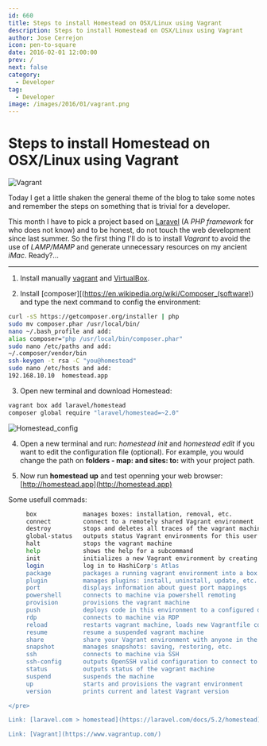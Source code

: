 ```yaml
---
id: 660
title: Steps to install Homestead on OSX/Linux using Vagrant
description: Steps to install Homestead on OSX/Linux using Vagrant
author: Jose Cerrejon
icon: pen-to-square
date: 2016-02-01 12:00:00
prev: /
next: false
category:
  - Developer
tag:
  - Developer
image: /images/2016/01/vagrant.png
---
```


# Steps to install Homestead on OSX/Linux using Vagrant

![Vagrant](/images/2016/01/vagrant.png)

Today I get a little shaken the general theme of the blog to take some notes and remember the steps on something that is trivial for a developer.

This month I have to pick a project based on [Laravel](https://laravel.com/) (A *PHP framework* for who does not know) and to be honest, do not touch the web development since last summer. So the first thing I'll do is to install *Vagrant* to avoid the use of *LAMP/MAMP* and generate unnecessary resources on my ancient *iMac*. Ready?...

- - -
1) Install manually [vagrant](http://www.vagrantup.com/downloads.html) and [VirtualBox](https://www.virtualbox.org/wiki/Downloads).

2) Install [composer][(https://en.wikipedia.org/wiki/Composer_(software)) and type the next command to config the environment:

```bash
curl -sS https://getcomposer.org/installer | php
sudo mv composer.phar /usr/local/bin/
nano ~/.bash_profile and add:
alias composer="php /usr/local/bin/composer.phar"
sudo nano /etc/paths and add:
~/.composer/vendor/bin
ssh-keygen -t rsa -C "you@homestead"
sudo nano /etc/hosts and add:
192.168.10.10  homestead.app
```

3) Open new terminal and download Homestead:

```bash
vagrant box add laravel/homestead
composer global require "laravel/homestead=~2.0"
```

![Homestead_config](/images/2016/01/Homestead_config.png)

4) Open a new terminal and run: *homestead init* and *homestead edit* if you want to edit the configuration file (optional). For example, you would change the path on **folders - map: and sites: to:** with your project path.

5) Now run **homestead up** and test openning your web browser: [http://homestead.app](http://homestead.app)

Some usefull commads:

```bash
     box             manages boxes: installation, removal, etc.
     connect         connect to a remotely shared Vagrant environment
     destroy         stops and deletes all traces of the vagrant machine
     global-status   outputs status Vagrant environments for this user
     halt            stops the vagrant machine
     help            shows the help for a subcommand
     init            initializes a new Vagrant environment by creating a Vagrantfile
     login           log in to HashiCorp's Atlas
     package         packages a running vagrant environment into a box
     plugin          manages plugins: install, uninstall, update, etc.
     port            displays information about guest port mappings
     powershell      connects to machine via powershell remoting
     provision       provisions the vagrant machine
     push            deploys code in this environment to a configured destination
     rdp             connects to machine via RDP
     reload          restarts vagrant machine, loads new Vagrantfile configuration
     resume          resume a suspended vagrant machine
     share           share your Vagrant environment with anyone in the world
     snapshot        manages snapshots: saving, restoring, etc.
     ssh             connects to machine via SSH
     ssh-config      outputs OpenSSH valid configuration to connect to the machine
     status          outputs status of the vagrant machine
     suspend         suspends the machine
     up              starts and provisions the vagrant environment
     version         prints current and latest Vagrant version

</pre>

Link: [laravel.com > homestead](https://laravel.com/docs/5.2/homestead)

Link: [Vagrant](https://www.vagrantup.com/)